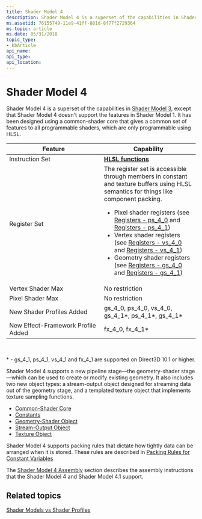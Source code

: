 ```yaml
---
title: Shader Model 4
description: Shader Model 4 is a superset of the capabilities in Shader Model 3, except that Shader Model 4 doesn't support the features in Shader Model 1.
ms.assetid: 76155749-11e9-41ff-881d-8f77f2729364
ms.topic: article
ms.date: 05/31/2018
topic_type: 
- kbArticle
api_name: 
api_type: 
api_location: 
---
```


# Shader Model 4

Shader Model 4 is a superset of the capabilities in [Shader Model 3](dx-graphics-hlsl-sm3.md), except that Shader Model 4 doesn't support the features in Shader Model 1. It has been designed using a common-shader core that gives a common set of features to all programmable shaders, which are only programmable using HLSL.



<table>
<colgroup>
<col style="width: 50%" />
<col style="width: 50%" />
</colgroup>
<thead>
<tr class="header">
<th>Feature</th>
<th>Capability</th>
</tr>
</thead>
<tbody>
<tr class="odd">
<td>Instruction Set</td>
<td><a href="dx-graphics-hlsl-intrinsic-functions.md"><strong>HLSL functions</strong></a></td>
</tr>
<tr class="even">
<td>Register Set</td>
<td>The register set is accessible through members in constant and texture buffers using HLSL semantics for things like component packing.
<ul>
<li>Pixel shader registers (see <a href="dx-graphics-hlsl-sm4-registers-ps-4-0.md">Registers - ps_4_0</a> and <a href="dx-graphics-hlsl-sm4-registers-ps-4-1.md">Registers - ps_4_1</a>)</li>
<li>Vertex shader registers (see <a href="dx-graphics-hlsl-sm4-registers-vs-4-0.md">Registers - vs_4_0</a> and <a href="dx-graphics-hlsl-sm4-registers-vs-4-1.md">Registers - vs_4_1</a>)</li>
<li>Geometry shader registers (see <a href="dx-graphics-hlsl-sm4-registers-gs-4-0.md">Registers - gs_4_0</a> and <a href="dx-graphics-hlsl-sm4-registers-gs-4-1.md">Registers - gs_4_1</a>)</li>
</ul></td>
</tr>
<tr class="odd">
<td>Vertex Shader Max</td>
<td>No restriction</td>
</tr>
<tr class="even">
<td>Pixel Shader Max</td>
<td>No restriction</td>
</tr>
<tr class="odd">
<td>New Shader Profiles Added</td>
<td>gs_4_0, ps_4_0, vs_4_0, gs_4_1*, ps_4_1*, gs_4_1*</td>
</tr>
<tr class="even">
<td>New Effect-Framework Profile Added</td>
<td>fx_4_0, fx_4_1*</td>
</tr>
</tbody>
</table>



 

\* - gs\_4\_1, ps\_4\_1, vs\_4\_1 and fx\_4\_1 are supported on Direct3D 10.1 or higher.

Shader Model 4 supports a new pipeline stage—the geometry-shader stage—which can be used to create or modify existing geometry. It also includes two new object types: a stream-output object designed for streaming data out of the geometry stage, and a templated texture object that implements texture sampling functions.

-   [Common-Shader Core](dx-graphics-hlsl-common-core.md)
-   [Constants](dx-graphics-hlsl-constants.md)
-   [Geometry-Shader Object](dx-graphics-hlsl-geometry-shader.md)
-   [Stream-Output Object](dx-graphics-hlsl-so-type.md)
-   [Texture Object](dx-graphics-hlsl-to-type.md)

Shader Model 4 supports packing rules that dictate how tightly data can be arranged when it is stored. These rules are described in [Packing Rules for Constant Variables](dx-graphics-hlsl-packing-rules.md)

The [Shader Model 4 Assembly](dx-graphics-hlsl-sm4-asm.md) section describes the assembly instructions that the Shader Model 4 and Shader Model 4.1 support.

## Related topics

<dl> <dt>

[Shader Models vs Shader Profiles](dx-graphics-hlsl-models.md)
</dt> </dl>

 

 




